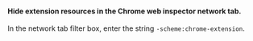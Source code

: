 #### Hide extension resources in the Chrome web inspector network tab.

In the network tab filter box, enter the string `-scheme:chrome-extension`.